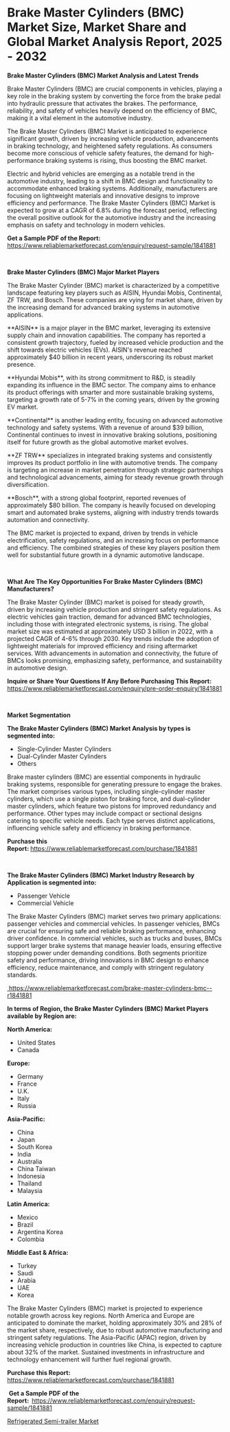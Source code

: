 <p><h1>Brake Master Cylinders (BMC) Market Size, Market Share and Global Market Analysis Report, 2025 - 2032</h1></p><p><strong>Brake Master Cylinders (BMC) Market Analysis and Latest Trends</strong></p>
<p><p>Brake Master Cylinders (BMC) are crucial components in vehicles, playing a key role in the braking system by converting the force from the brake pedal into hydraulic pressure that activates the brakes. The performance, reliability, and safety of vehicles heavily depend on the efficiency of BMC, making it a vital element in the automotive industry.</p><p>The Brake Master Cylinders (BMC) Market is anticipated to experience significant growth, driven by increasing vehicle production, advancements in braking technology, and heightened safety regulations. As consumers become more conscious of vehicle safety features, the demand for high-performance braking systems is rising, thus boosting the BMC market.</p><p>Electric and hybrid vehicles are emerging as a notable trend in the automotive industry, leading to a shift in BMC design and functionality to accommodate enhanced braking systems. Additionally, manufacturers are focusing on lightweight materials and innovative designs to improve efficiency and performance. The Brake Master Cylinders (BMC) Market is expected to grow at a CAGR of 6.8% during the forecast period, reflecting the overall positive outlook for the automotive industry and the increasing emphasis on safety and technology in modern vehicles.</p></p>
<p><strong>Get a Sample PDF of the Report:&nbsp;</strong> <a href="https://www.reliablemarketforecast.com/enquiry/request-sample/1841881?utm_campaign=2866&utm_medium=2&utm_source=Github&utm_content=ia&utm_term=26032025&utm_id=brake-master-cylinders-bmc">https://www.reliablemarketforecast.com/enquiry/request-sample/1841881</a></p>
<p>&nbsp;</p>
<p><strong>Brake Master Cylinders (BMC) Major Market Players</strong></p>
<p><p>The Brake Master Cylinder (BMC) market is characterized by a competitive landscape featuring key players such as AISIN, Hyundai Mobis, Continental, ZF TRW, and Bosch. These companies are vying for market share, driven by the increasing demand for advanced braking systems in automotive applications.</p><p>**AISIN** is a major player in the BMC market, leveraging its extensive supply chain and innovation capabilities. The company has reported a consistent growth trajectory, fueled by increased vehicle production and the shift towards electric vehicles (EVs). AISIN's revenue reached approximately $40 billion in recent years, underscoring its robust market presence.</p><p>**Hyundai Mobis**, with its strong commitment to R&D, is steadily expanding its influence in the BMC sector. The company aims to enhance its product offerings with smarter and more sustainable braking systems, targeting a growth rate of 5-7% in the coming years, driven by the growing EV market.</p><p>**Continental** is another leading entity, focusing on advanced automotive technology and safety systems. With a revenue of around $39 billion, Continental continues to invest in innovative braking solutions, positioning itself for future growth as the global automotive market evolves.</p><p>**ZF TRW** specializes in integrated braking systems and consistently improves its product portfolio in line with automotive trends. The company is targeting an increase in market penetration through strategic partnerships and technological advancements, aiming for steady revenue growth through diversification.</p><p>**Bosch**, with a strong global footprint, reported revenues of approximately $80 billion. The company is heavily focused on developing smart and automated brake systems, aligning with industry trends towards automation and connectivity.</p><p>The BMC market is projected to expand, driven by trends in vehicle electrification, safety regulations, and an increasing focus on performance and efficiency. The combined strategies of these key players position them well for substantial future growth in a dynamic automotive landscape.</p></p>
<p>&nbsp;</p>
<p><strong>What Are The Key Opportunities For Brake Master Cylinders (BMC) Manufacturers?</strong></p>
<p><p>The Brake Master Cylinder (BMC) market is poised for steady growth, driven by increasing vehicle production and stringent safety regulations. As electric vehicles gain traction, demand for advanced BMC technologies, including those with integrated electronic systems, is rising. The global market size was estimated at approximately USD 3 billion in 2022, with a projected CAGR of 4-6% through 2030. Key trends include the adoption of lightweight materials for improved efficiency and rising aftermarket services. With advancements in automation and connectivity, the future of BMCs looks promising, emphasizing safety, performance, and sustainability in automotive design.</p></p>
<p><strong>Inquire or Share Your Questions If Any Before Purchasing This Report:</strong> <a href="https://www.reliablemarketforecast.com/enquiry/pre-order-enquiry/1841881?utm_campaign=2866&utm_medium=2&utm_source=Github&utm_content=ia&utm_term=26032025&utm_id=brake-master-cylinders-bmc">https://www.reliablemarketforecast.com/enquiry/pre-order-enquiry/1841881</a></p>
<p>&nbsp;</p>
<p><strong>Market Segmentation</strong></p>
<p><strong>The Brake Master Cylinders (BMC) Market Analysis by types is segmented into:</strong></p>
<p><ul><li>Single-Cylinder Master Cylinders</li><li>Dual-Cylinder Master Cylinders</li><li>Others</li></ul></p>
<p><p>Brake master cylinders (BMC) are essential components in hydraulic braking systems, responsible for generating pressure to engage the brakes. The market comprises various types, including single-cylinder master cylinders, which use a single piston for braking force, and dual-cylinder master cylinders, which feature two pistons for improved redundancy and performance. Other types may include compact or sectional designs catering to specific vehicle needs. Each type serves distinct applications, influencing vehicle safety and efficiency in braking performance.</p></p>
<p><strong>Purchase this Report:&nbsp;</strong><a href="https://www.reliablemarketforecast.com/purchase/1841881?utm_campaign=2866&utm_medium=2&utm_source=Github&utm_content=ia&utm_term=26032025&utm_id=brake-master-cylinders-bmc">https://www.reliablemarketforecast.com/purchase/1841881</a></p>
<p>&nbsp;</p>
<p><strong>The Brake Master Cylinders (BMC) Market Industry Research by Application is segmented into:</strong></p>
<p><ul><li>Passenger Vehicle</li><li>Commercial Vehicle</li></ul></p>
<p><p>The Brake Master Cylinders (BMC) market serves two primary applications: passenger vehicles and commercial vehicles. In passenger vehicles, BMCs are crucial for ensuring safe and reliable braking performance, enhancing driver confidence. In commercial vehicles, such as trucks and buses, BMCs support larger brake systems that manage heavier loads, ensuring effective stopping power under demanding conditions. Both segments prioritize safety and performance, driving innovations in BMC design to enhance efficiency, reduce maintenance, and comply with stringent regulatory standards.</p></p>
<p><a href="https://www.reliablemarketforecast.com/brake-master-cylinders-bmc--r1841881?utm_campaign=2866&utm_medium=2&utm_source=Github&utm_content=ia&utm_term=26032025&utm_id=brake-master-cylinders-bmc">&nbsp;https://www.reliablemarketforecast.com/brake-master-cylinders-bmc--r1841881</a></p>
<p><strong>In terms of Region, the Brake Master Cylinders (BMC) Market Players available by Region are:</strong></p>
<p>
    <p> <strong> North America: </strong>
        <ul>
            <li>United States</li>
            <li>Canada</li>
        </ul>
        </p> 
    <p> <strong> Europe: </strong>
        <ul>
            <li>Germany</li>
            <li>France</li>
            <li>U.K.</li>
            <li>Italy</li>
            <li>Russia</li>
        </ul>
        </p> 
    <p> <strong> Asia-Pacific: </strong>
        <ul>
            <li>China</li>
            <li>Japan</li>
            <li>South Korea</li>
            <li>India</li>
            <li>Australia</li>
            <li>China Taiwan</li>
            <li>Indonesia</li>
            <li>Thailand</li>
            <li>Malaysia</li>
        </ul>
        </p> 
    <p> <strong> Latin America: </strong>
        <ul>
            <li>Mexico</li>
            <li>Brazil</li>
            <li>Argentina Korea</li>
            <li>Colombia</li>
        </ul>
        </p> 
    <p> <strong> Middle East & Africa: </strong>
        <ul>
            <li>Turkey</li>
            <li>Saudi</li>
            <li>Arabia</li>
            <li>UAE</li>
            <li>Korea</li>
        </ul>
    </p>
    </p>
<p><p>The Brake Master Cylinders (BMC) market is projected to experience notable growth across key regions. North America and Europe are anticipated to dominate the market, holding approximately 30% and 28% of the market share, respectively, due to robust automotive manufacturing and stringent safety regulations. The Asia-Pacific (APAC) region, driven by increasing vehicle production in countries like China, is expected to capture about 32% of the market. Sustained investments in infrastructure and technology enhancement will further fuel regional growth.</p></p>
<p><strong>Purchase this Report: </strong><a href="https://www.reliablemarketforecast.com/purchase/1841881?utm_campaign=2866&utm_medium=2&utm_source=Github&utm_content=ia&utm_term=26032025&utm_id=brake-master-cylinders-bmc">https://www.reliablemarketforecast.com/purchase/1841881</a></p>
<p>&nbsp;<strong>Get a Sample PDF of the Report:&nbsp;&nbsp;</strong><a href="https://www.reliablemarketforecast.com/enquiry/request-sample/1841881?utm_campaign=2866&utm_medium=2&utm_source=Github&utm_content=ia&utm_term=26032025&utm_id=brake-master-cylinders-bmc">https://www.reliablemarketforecast.com/enquiry/request-sample/1841881</a></p>
<p><strong></strong></p>
<p><p><a href="https://github.com/gfellcincot4/Market-Research-Report-List-1/blob/main/refrigerated-semi-trailer-market.md?utm_campaign=2866&utm_medium=2&utm_source=Github&utm_content=ia&utm_term=26032025&utm_id=brake-master-cylinders-bmc">Refrigerated Semi-trailer Market</a></p></p>